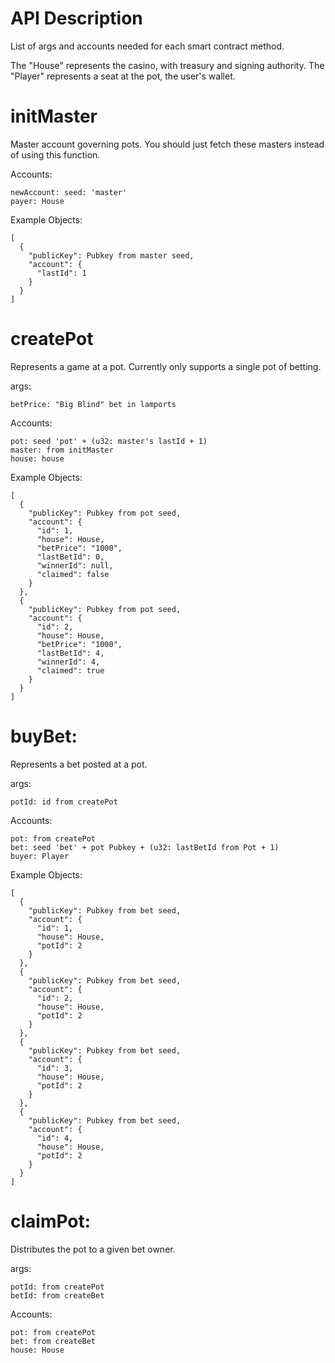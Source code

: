 # API Description

List of args and accounts needed for each smart contract method.

The "House" represents the casino, with treasury and signing authority.
The "Player" represents a seat at the pot, the user's wallet.

# initMaster
Master account governing pots. You should just fetch these masters instead of using this function.

Accounts:
```
newAccount: seed: 'master'
payer: House
```
Example Objects:
```
[
  {
    "publicKey": Pubkey from master seed,
    "account": {
      "lastId": 1
    }
  }
]
```

# createPot
Represents a game at a pot. Currently only supports a single pot of betting.

args:
```
betPrice: "Big Blind" bet in lamports
```
Accounts:
```
pot: seed 'pot' + (u32: master's lastId + 1)
master: from initMaster
house: house
```
Example Objects:
```
[
  {
    "publicKey": Pubkey from pot seed,
    "account": {
      "id": 1,
      "house": House,
      "betPrice": "1000",
      "lastBetId": 0,
      "winnerId": null,
      "claimed": false
    }
  },
  {
    "publicKey": Pubkey from pot seed,
    "account": {
      "id": 2,
      "house": House,
      "betPrice": "1000",
      "lastBetId": 4,
      "winnerId": 4,
      "claimed": true
    }
  }
]
```

# buyBet:
Represents a bet posted at a pot.

args:
```
potId: id from createPot
```
Accounts:
```
pot: from createPot
bet: seed 'bet' + pot Pubkey + (u32: lastBetId from Pot + 1)
buyer: Player
```
Example Objects:
```
[
  {
    "publicKey": Pubkey from bet seed,
    "account": {
      "id": 1,
      "house": House,
      "potId": 2
    }
  },
  {
    "publicKey": Pubkey from bet seed,
    "account": {
      "id": 2,
      "house": House,
      "potId": 2
    }
  },
  {
    "publicKey": Pubkey from bet seed,
    "account": {
      "id": 3,
      "house": House,
      "potId": 2
    }
  },
  {
    "publicKey": Pubkey from bet seed,
    "account": {
      "id": 4,
      "house": House,
      "potId": 2
    }
  }
]
```

# claimPot:
Distributes the pot to a given bet owner.

args:
```
potId: from createPot
betId: from createBet
```

Accounts:
```
pot: from createPot
bet: from createBet
house: House
```
